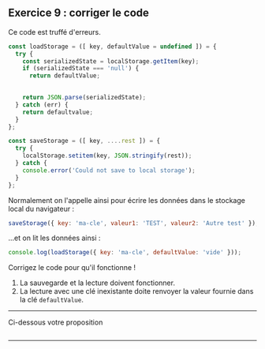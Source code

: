 ## Exercice 9 : corriger le code

Ce code est truffé d'erreurs.

```javascript
const loadStorage = ([ key, defaultValue = undefined ]) = {
  try {
    const serializedState = localStorage.getItem(key);
    if (serializedState === 'null') {
      return defaultValue;
    

    return JSON.parse(serializedState);
  } catch (err) {
    return defaultvalue;
  }
};

const saveStorage = ([ key, ....rest ]) = {
  try {
    localStorage.setitem(key, JSON.stringify(rest));
  } catch {
    console.error('Could not save to local storage');
  }
};
```

Normalement on l'appelle ainsi pour écrire les données dans le stockage local du navigateur :
 
 ```javascript
saveStorage({ key: 'ma-cle', valeur1: 'TEST', valeur2: 'Autre test' });
```
...et on lit les données ainsi : 
 ```javascript
console.log(loadStorage({ key: 'ma-cle', defaultValue: 'vide' }));
```

Corrigez le code pour qu'il fonctionne !

1. La sauvegarde et la lecture doivent fonctionner.
2. La lecture avec une clé inexistante doite renvoyer la valeur fournie dans la clé `defaultValue`.

---

<div role="alert" class="alert alert-info show">
    Ci-dessous votre proposition
</div>

```javascript_exercise9
```

---
    
[//]: # (## Solution :)

[//]: # ()
[//]: # (```javascript)

[//]: # (const loadStorage = &#40;{ key, defaultValue = undefined }&#41; => {)

[//]: # (  try {)

[//]: # (    const serializedState = localStorage.getItem&#40;key&#41;;)

[//]: # (    if &#40;serializedState === null&#41; {)

[//]: # (      return defaultValue;)

[//]: # (    })

[//]: # ()
[//]: # (    return JSON.parse&#40;serializedState&#41;;)

[//]: # (  } catch &#40;err&#41; {)

[//]: # (    return defaultValue;)

[//]: # (  })

[//]: # (};)

[//]: # ()
[//]: # (const saveStorage = &#40;{ key, ...rest }&#41; => {)

[//]: # (  try {)

[//]: # (    localStorage.setItem&#40;key, JSON.stringify&#40;rest&#41;&#41;;)

[//]: # (  } catch {)

[//]: # (    console.error&#40;'Could not save to local storage'&#41;;)

[//]: # (  })

[//]: # (};)

[//]: # (```)
